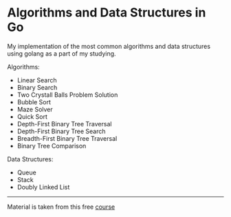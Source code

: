 # Algorithms and Data Structures in Go

My implementation of the most common algorithms and data structures using golang as a part of my studying.

Algorithms:
- Linear Search
- Binary Search
- Two Crystall Balls Problem Solution
- Bubble Sort
- Maze Solver
- Quick Sort
- Depth-First Binary Tree Traversal
- Depth-First Binary Tree Search
- Breadth-First Binary Tree Traversal
- Binary Tree Comparison

Data Structures:
- Queue
- Stack
- Doubly Linked List

---

Material is taken from this free [course](https://frontendmasters.com/courses/algorithms/)
